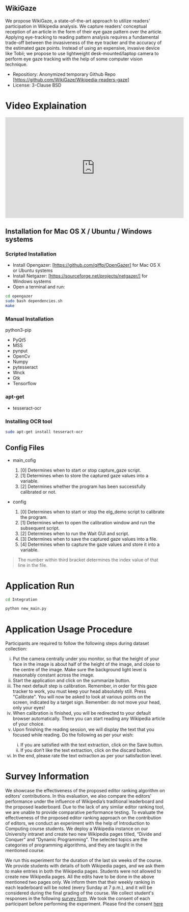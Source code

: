 ## WikiGaze

We propose WikiGaze, a state-of-the-art approach to utilize readers' participation in Wikipedia analysis. We capture readers' conceptual reception of an article in the form of their eye gaze pattern over the article. Applying eye-tracking to reading pattern analysis requires a fundamental trade-off between the invasiveness of the eye tracker and the accuracy of the estimated gaze points. Instead of using an expensive, invasive device like Tobii; we propose to use lightweight desk-mounted/laptop camera to perform eye gaze tracking with the help of some computer vision technique.

* Repositiory: Anonymized temporary Github Repo [https://github.com/WikiGaze/Wikipedia-readers-gaze] 
* License: 3-Clause BSD

# Video Explaination

<iframe width="560" height="315" src="https://youtube.com/embed/AtimebDAfJ0" frameborder="0" allow="autoplay; encrypted-media" allowfullscreen></iframe>

## Installation for Mac OS X / Ubuntu / Windows systems

### Scripted Installation
* Install Opengazer: [https://github.com/qiffp/OpenGazer] for Mac OS X or Ubuntu systems
* Install Netgazer: [https://sourceforge.net/projects/netgazer/] for Windows systems
* Open a terminal and run:
```bash
cd opengazer
sudo bash dependencies.sh
make
```

### Manual Installation 
python3-pip

* PyQt5
* MSS
* pynput
* OpenCv
* Numpy
* pytesseract
* Wnck
* Gtk
* Tensorflow

### apt-get

* tesseract-ocr

### Installing OCR tool

```bash
sudo apt-get install tesseract-ocr
```
## Config Files

* main_cofig
    1. [0] Determines when to start or stop capture_gaze script.
    1. [1] Determines when to store the captured gaze values into a variable.
    1. [2] Determines whether the program has been successfully calibrated or not.

* config
    1. [0] Determines when to start or stop the elg_demo script to calibrate the program.
    1. [1] Determines when to open the calibration window and run the subsequent script.
    1. [2] Determines when to run the Wait GUI and script.
    1. [3] Determines when to save the captured gaze values into a file.
    1. [4] Determines when to capture the gaze values and store it into a variable.

> The number within third bracket determines the index value of that line in the file.

# Application Run

```bash
cd Integration

python new_main.py
```

# Application Usage Procedure
Participants are required to follow the following steps during dataset collection:

<ol style="list-style-type:lower-roman">
  <li>Put the camera centrally under you monitor, so that the height of your face in the image is about half of the height of the image, and close to the centre of the image. Make sure the background light level is reasonably constant across the image.</li>
  <li>Start the application and click on the summarize button.</li>
  <li>The next default step is calibration. Remember, in order for this gaze tracker to work, you must keep your head absolutely still. Press "Calibrate". You will now be asked to look at various points on the screen, indicated by a target sign. Remember: do not move your head, only your eyes!</li>
  <li>When calibration is finished, you will be redirected to your default browser automatically. There you can start reading any Wikipedia article of your choice.</li>
  <li>Upon finishing the reading session, we will display the text that you focused while reading. Do the following as per your wish:</li>
    <ol style="list-style-type:lower-roman">
    <li>If you are satisfied with the text extraction, click on the Save button.</li>
    <li>If you don’t like the text extraction, click on the discard button.</li>
    </ol>
  <li>In the end, please rate the text extraction as per your satisfaction level.</li>  
</ol>

# Survey Information
We showcase the effectiveness of the proposed editor ranking algorithm on editors’ contributions. In this evaluation, we also compare the editors’ performance under the influence of Wikipedia’s traditional leaderboard and the proposed leaderboard. Due to the lack of any similar editor ranking tool, we are unable
to provide comparative performance testing.
To evaluate the effectiveness of the proposed editor ranking approach on the contribution of editors, we conduct an experiment with the help of Introduction to Computing course students. We deploy a Wikipedia instance on our University intranet and create two new Wikipedia pages titled, “Divide and Conquer" and “Dynamic Programming". The selected topics are the categories of programming algorithms, and they are taught in the mentioned course.

We run this experiment for the duration of the last six weeks of the course. We provide students with details of both Wikipedia pages, and we ask them to make entries in both the Wikipedia pages. Students were not allowed to create new Wikipedia pages. All the edits have to be done in the above mentioned two pages only. We inform them that their weekly ranking in each leaderboard will be noted (every Sunday at 7 p.m.), and it will be considered during the final grading of
the course. We collect student's responses in the following [survey form](https://drive.google.com/file/d/1GXxvSfc02GvL4I7EkmqSjUMxDHaki_kn/view?usp=sharing). We took the consent of each participant before performing the experiment. Please find the consent [here](https://drive.google.com/file/d/1cAF9Uqr43lynVuvJMteodbJdDOo3Tri0/view?usp=sharing)
